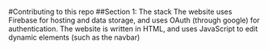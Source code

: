 #Contributing to this repo
##Section 1: The stack
The website uses Firebase for hosting and data storage, and uses OAuth (through google) for authentication.
The website is written in HTML, and uses JavaScript to edit dynamic elements (such as the navbar)
